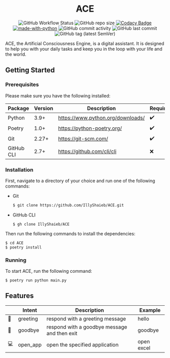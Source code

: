 <div align="center">

# ACE

![GitHub Workflow Status](https://img.shields.io/github/workflow/status/illyshaieb/ACE/continuous-integration) ![GitHub repo size](https://img.shields.io/github/repo-size/illyshaieb/ace) [![Codacy Badge](https://app.codacy.com/project/badge/Grade/4304d43af0004b7ba2e998565a1b31fb)](https://www.codacy.com/gh/IllyShaieb/ACE/dashboard?utm_source=github.com&amp;utm_medium=referral&amp;utm_content=illyshaieb/ACE&amp;utm_campaign=Badge_Grade) [![made-with-python](https://img.shields.io/badge/made%20with-Python-1f425f.svg)](https://www.python.org/) ![GitHub commit activity](https://img.shields.io/github/commit-activity/m/illyshaieb/ace?color=yellow) ![GitHub last commit](https://img.shields.io/github/last-commit/illyshaieb/ace) ![GitHub tag (latest SemVer)](https://img.shields.io/github/v/tag/illyshaieb/ace?color=white&label=latest%20release)

</div>

ACE, the Artificial Consciousness Engine, is a digital assistant. It is designed to help you with your daily tasks and keep you in the loop with your life and the world.

## Getting Started

### Prerequisites
Please make sure you have the following installed:

| Package | Version | Description | Required |
| --- | --- | --- | --- |
| Python | 3.9+ | https://www.python.org/downloads/ | :heavy_check_mark: |
| Poetry | 1.0+ | https://python-poetry.org/ | :heavy_check_mark: |
| Git | 2.27+ | https://git-scm.com/ | :heavy_check_mark: |
| GitHub CLI | 2.7+ | https://github.com/cli/cli | :x: |

### Installation
First, navigate to a directory of your choice and run one of the following commands:
- Git

    ```bash
    $ git clone https://github.com/IllyShaieb/ACE.git
    ```

- GitHub CLI

    ```shell
    $ gh clone IllyShaieb/ACE
    ```

Then run the following commands to install the dependencies:

```shell
$ cd ACE
$ poetry install
```

### Running
To start ACE, run the following command:

```shell
$ poetry run python main.py
```

## Features
| | Intent | Description | Example |
| --- | --- | --- | --- |
| :wave: | greeting | respond with a greeting message | hello |
| :runner: | goodbye | respond with a goodbye message and then exit| goodbye |
| :computer: | open_app | open the specified application | open excel |
